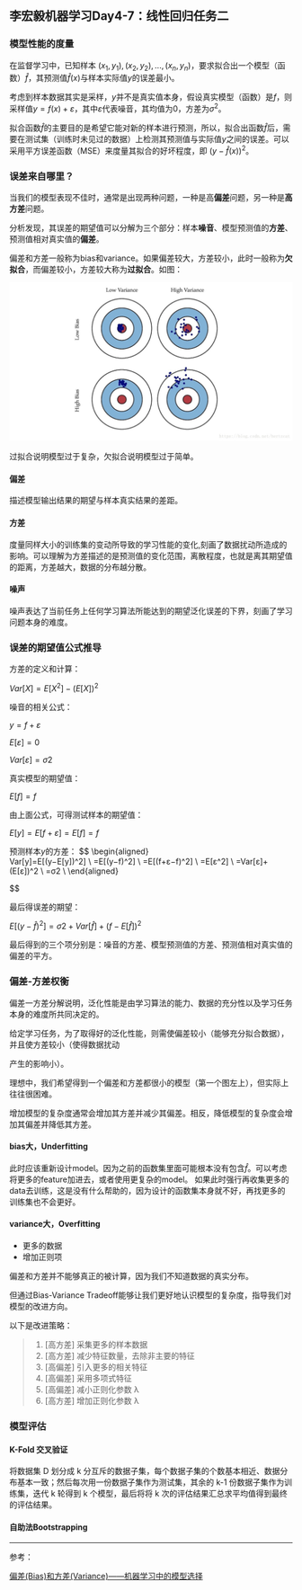 ## 李宏毅机器学习Day4-7：线性回归任务二

### 模型性能的度量

在监督学习中，已知样本 $(x_1, y_1),(x_2, y_2),...,(x_n, y_n)$，要求拟合出一个模型（函数）$\hat{f}$，其预测值$\hat{f}(x)$与样本实际值$y$的误差最小。

考虑到样本数据其实是采样，$y$并不是真实值本身，假设真实模型（函数）是$f$，则采样值$y=f(x)+\varepsilon$，其中$\varepsilon$代表噪音，其均值为0，方差为$\sigma^2​$。

拟合函数$\hat{f}​$的主要目的是希望它能对新的样本进行预测，所以，拟合出函数$\hat{f}​$后，需要在测试集（训练时未见过的数据）上检测其预测值与实际值$y​$之间的误差。可以采用平方误差函数（MSE）来度量其拟合的好坏程度，即 $(y-\hat{f}(x))^2​$。

### 误差来自哪里？

当我们的模型表现不佳时，通常是出现两种问题，一种是高**偏差**问题，另一种是**高方差**问题。

分析发现，其误差的期望值可以分解为三个部分：样本**噪音**、模型预测值的**方差**、预测值相对真实值的**偏差**。

偏差和方差一般称为bias和variance。如果偏差较大，方差较小，此时一般称为**欠拟合**，而偏差较小，方差较大称为**过拟合**。如图：

![img](../../notes/lihongyi/images/1.jpg)

过拟合说明模型过于复杂，欠拟合说明模型过于简单。

#### 偏差

描述模型输出结果的期望与样本真实结果的差距。 

#### 方差

度量同样大小的训练集的变动所导致的学习性能的变化,刻画了数据扰动所造成的影响。可以理解为方差描述的是预测值的变化范围，离散程度，也就是离其期望值的距离，方差越大，数据的分布越分散。

#### 噪声

噪声表达了当前任务上任何学习算法所能达到的期望泛化误差的下界，刻画了学习问题本身的难度。

### 误差的期望值公式推导

方差的定义和计算：

$Var[X]=E[X^2]−(E[X])^2$

噪音的相关公式：

$y=f+ \varepsilon ​$

$E[\varepsilon]=0​$

$Var[\varepsilon]=\sigma2$

真实模型的期望值：

$E[f]=f​$

由上面公式，可得测试样本的期望值：

$E[y] = E[f+\varepsilon] = E[f] = f$

预测样本$y​$的方差：
$$
\begin{aligned}  
Var[y]=E[(y−E[y])^2] \\
=E[(y−f)^2] \\
=E[(f+ε−f)^2] \\
=E[ε^2] \\
=Var[ε]+(E[ε])^2 \\
=σ2 \\
\end{aligned}

$$

最后得误差的期望：

$E[(y−\hat f)^2] = σ2+Var[\hat f]+(f−E[\hat f])^2 ​$

最后得到的三个项分别是：噪音的方差、模型预测值的方差、预测值相对真实值的偏差的平方。

### 偏差-方差权衡

偏差一方差分解说明，泛化性能是由学习算法的能力、数据的充分性以及学习任务本身的难度所共同决定的。

给定学习任务，为了取得好的泛化性能，则需使偏差较小（能够充分拟合数据），并且使方差较小（使得数据扰动

产生的影响小）。

理想中，我们希望得到一个偏差和方差都很小的模型（第一个图左上），但实际上往往很困难。

增加模型的复杂度通常会增加其方差并减少其偏差。相反，降低模型的复杂度会增加其偏差并降低其方差。

#### bias大，Underfitting

此时应该重新设计model。因为之前的函数集里面可能根本没有包含${\hat f}$。可以考虑将更多的feature加进去，或者使用更复杂的model。 如果此时强行再收集更多的data去训练，这是没有什么帮助的，因为设计的函数集本身就不好，再找更多的训练集也不会更好。

#### variance大，Overfitting

- 更多的数据
- 增加正则项

偏差和方差并不能够真正的被计算，因为我们不知道数据的真实分布。

但通过Bias-Variance Tradeoff能够让我们更好地认识模型的复杂度，指导我们对模型的改进方向。

以下是改进策略：

>1. [高方差] 采集更多的样本数据
>2. [高方差] 减少特征数量，去除非主要的特征
>3. [高偏差] 引入更多的相关特征
>4. [高偏差] 采用多项式特征
>5. [高偏差] 减小正则化参数 λ
>6. [高方差] 增加正则化参数 λ

### 模型评估

#### K-Fold 交叉验证

将数据集 D 划分成 k 分互斥的数据子集，每个数据子集的个数基本相近、数据分布基本一致；然后每次用一份数据子集作为测试集，其余的 k-1 份数据子集作为训练集，迭代 k 轮得到 k 个模型，最后将将 k 次的评估结果汇总求平均值得到最终的评估结果。

#### 自助法Bootstrapping



------

参考：

[偏差(Bias)和方差(Variance)——机器学习中的模型选择](https://segmentfault.com/a/1190000016447144)

